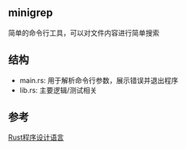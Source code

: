 ## minigrep
简单的命令行工具，可以对文件内容进行简单搜索

## 结构
- main.rs: 用于解析命令行参数，展示错误并退出程序
- lib.rs: 主要逻辑/测试相关

## 参考
[Rust程序设计语言](https://kaisery.github.io/trpl-zh-cn/foreword.html)